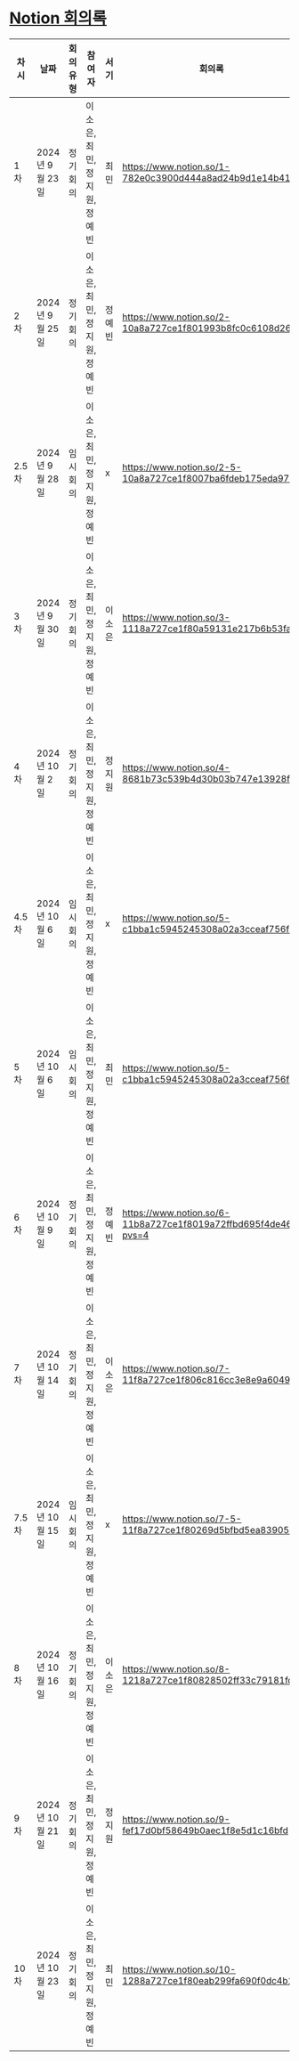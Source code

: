 # [Notion 회의록](https://www.notion.so/5f6aec893d7d46d78f21f7fa808a8ea1?v=0826a395a50341d8a0b0e8100c801f14&pvs=4) 

| 차시 | 날짜      | 회의유형 | 참여자 | 서기  | 회의록 |
| ------ | ------ | ------ | ------ | ------ | ------ | 
| 1차 | 2024년 9월 23일  | 정기 회의 | 이소은, 최민, 정지원, 정예빈 | 최민 | https://www.notion.so/1-782e0c3900d444a8ad24b9d1e14b41ac |
| 2차 | 2024년 9월 25일  | 정기 회의 | 이소은, 최민, 정지원, 정예빈 | 정예빈 | https://www.notion.so/2-10a8a727ce1f801993b8fc0c6108d269 |
| 2.5차 | 2024년 9월 28일 | 임시 회의 | 이소은, 최민, 정지원, 정예빈 | x | https://www.notion.so/2-5-10a8a727ce1f8007ba6fdeb175eda978 |
| 3차 | 2024년 9월 30일 | 정기 회의 | 이소은, 최민, 정지원, 정예빈 | 이소은 | https://www.notion.so/3-1118a727ce1f80a59131e217b6b53fa9 |
| 4차 | 2024년 10월 2일 | 정기 회의 | 이소은, 최민, 정지원, 정예빈 | 정지원 | https://www.notion.so/4-8681b73c539b4d30b03b747e13928fe8 |
| 4.5차 | 2024년 10월 6일 | 임시 회의 | 이소은, 최민, 정지원, 정예빈 | x | https://www.notion.so/5-c1bba1c5945245308a02a3cceaf756f1 |
| 5차 | 2024년 10월 6일 | 임시 회의 | 이소은, 최민, 정지원, 정예빈 | 최민 | https://www.notion.so/5-c1bba1c5945245308a02a3cceaf756f1 |
| 6차 | 2024년 10월 9일 | 정기 회의 | 이소은, 최민, 정지원, 정예빈 | 정예빈 | https://www.notion.so/6-11b8a727ce1f8019a72ffbd695f4de46?pvs=4 |
| 7차 | 2024년 10월 14일 | 정기 회의 | 이소은, 최민, 정지원, 정예빈 | 이소은 | https://www.notion.so/7-11f8a727ce1f806c816cc3e8e9a60498 |
| 7.5차 | 2024년 10월 15일 | 임시 회의 | 이소은, 최민, 정지원, 정예빈 | x | https://www.notion.so/7-5-11f8a727ce1f80269d5bfbd5ea839057 |
| 8차 | 2024년 10월 16일 | 정기 회의 | 이소은, 최민, 정지원, 정예빈 | 이소은 | https://www.notion.so/8-1218a727ce1f80828502ff33c79181fd |
| 9차 | 2024년 10월 21일 | 정기 회의 | 이소은, 최민, 정지원, 정예빈 | 정지원 | https://www.notion.so/9-fef17d0bf58649b0aec1f8e5d1c16bfd|
| 10차 | 2024년 10월 23일 | 정기 회의 | 이소은, 최민, 정지원, 정예빈 | 최민 | https://www.notion.so/10-1288a727ce1f80eab299fa690f0dc4b1|


